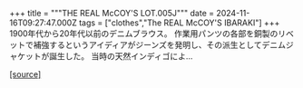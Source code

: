 +++
title = """THE REAL McCOY'S LOT.005J"""
date = 2024-11-16T09:27:47.000Z
tags = ["clothes","The REAL McCOY'S IBARAKI"]
+++
1900年代から20年代以前のデニムブラウス。 作業用パンツの各部を銅製のリベットで補強するというアイディアがジーンズを発明し、その派生としてデニムジャケットが誕生した。 当時の天然インディゴによ...

[[source]](https://the-realmccoys.ocnk.net/product/1469)
